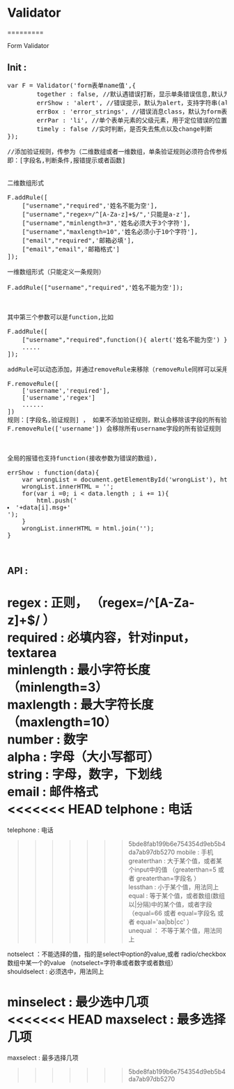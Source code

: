 ﻿<h1>Validator</h1>
=========

<p>Form Validator</p>

<h2>Init :</h2>

<pre>
var F = Validator('form表单name值',{
		together : false, //默认遇错误打断，显示单条错误信息,默认为false（只显示一条）
		errShow : 'alert', //错误提示，默认为alert，支持字符串(alert,single,multiple),自定义function(string || array())
		errBox : 'error_strings', //错误消息class，默认为form表单中的 .error_strings
        errPar : 'li', //单个表单元素的父级元素，用于定位错误的位置 li > (span > input ) ~ span.error_strings
		timely : false //实时判断，是否失去焦点以及change判断
});

//添加验证规则，传参为（二维数组或者一维数组，单条验证规则必须符合传参规则），
即：[字段名,判断条件,报错提示或者函数]


二维数组形式

F.addRule([
    ["username","required",'姓名不能为空'],
    ["username","regex=/^[A-Za-z]+$/",'只能是a-z'],
    ["username","minlength=3",'姓名必须大于3个字符'],
    ["username","maxlength=10",'姓名必须小于10个字符'],
    ["email","required",'邮箱必填'],
    ["email","email",'邮箱格式']
]);

一维数组形式（只能定义一条规则）

F.addRule(["username","required",'姓名不能为空']);



其中第三个参数可以是function,比如

F.addRule([
    ["username","required",function(){ alert('姓名不能为空') }],
	.....
]);

addRule可以动态添加，并通过removeRule来移除（removeRule同样可以采用二维数组和一维数组），比如

F.removeRule([
	['username','required'],
	['username','regex']
	......
])
规则：[字段名,验证规则] ， 如果不添加验证规则，默认会移除该字段的所有验证，如
F.removeRule(['username']) 会移除所有username字段的所有验证规则



全局的报错也支持function(接收参数为错误的数组),

errShow : function(data){
    var wrongList = document.getElementById('wrongList'), html = [];
    wrongList.innerHTML = '';
    for(var i =0; i < data.length ; i += 1){
        html.push('<li>'+data[i].msg+'</li>');
    }
    wrongList.innerHTML = html.join('');
}


</pre>

<h2>API :</h2>


regex : 正则， （regex=/^[A-Za-z]+$/ ） <br/>
required : 必填内容，针对input，textarea <br/>
minlength : 最小字符长度 （minlength=3）<br/>
maxlength : 最大字符长度 （maxlength=10）<br/>
number : 数字<br/>
alpha : 字母（大小写都可）<br/>
string : 字母，数字，下划线<br/>
email : 邮件格式<br/>
<<<<<<< HEAD
telphone : 电话<br/>
=======
telephone : 电话<br/>
>>>>>>> 5bde8fab199b6e754354d9eb5b4da7ab97db5270
mobile : 手机<br/>
greaterthan : 大于某个值，或者某个input中的值 （greaterthan=5 或者 greaterthan=字段名 ）<br/>
lessthan : 小于某个值，用法同上<br/>
equal : 等于某个值，或者数组(数组以|分隔)中的某个值，或者字段  （equal=66 或者 equal=字段名 或者  equal='aa|bb|cc' ）<br/>
unequal ： 不等于某个值，用法同上<br/>

notselect ：不能选择的值，指的是select中option的value,或者 radio/checkbox数组中某一个的value （notselect=字符串或者数字或者数组）<br/>
shouldselect : 必须选中，用法同上<br/>

minselect : 最少选中几项<br/>
<<<<<<< HEAD
maxselect : 最多选择几项<br/>
=======
maxselect : 最多选择几项<br/>
>>>>>>> 5bde8fab199b6e754354d9eb5b4da7ab97db5270
